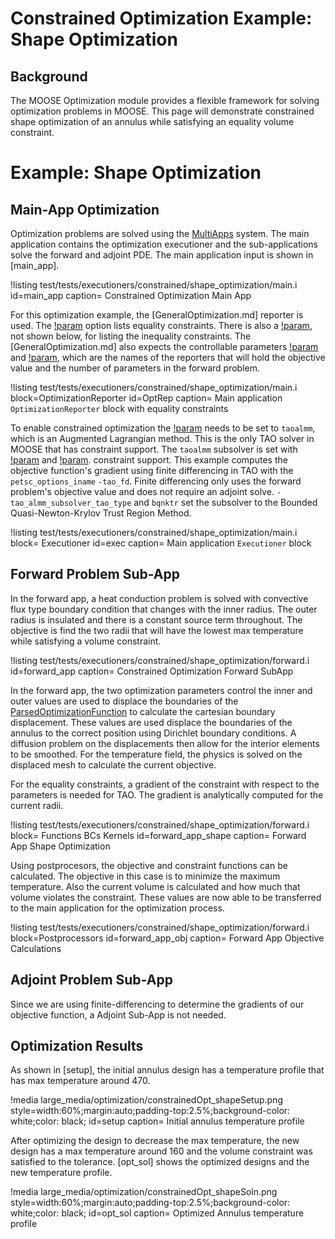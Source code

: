 # Constrained Optimization Example: Shape Optimization

## Background

The MOOSE Optimization module provides a flexible framework for solving
optimization problems in MOOSE. This page will demonstrate constrained shape
optimization of an annulus while satisfying an equality volume constraint.

# Example: Shape Optimization

## Main-App Optimization

Optimization problems are solved using the [MultiApps](MultiApps/index.md)
system.  The main application contains the optimization executioner and the
sub-applications solve the forward and adjoint PDE.   The main application input
is shown in [main_app].

!listing test/tests/executioners/constrained/shape_optimization/main.i
         id=main_app
         caption= Constrained Optimization Main App

For this optimization example, the [GeneralOptimization.md] reporter is used. The
[!param](/OptimizationReporter/OptimizationReporter/equality_names) option lists
equality constraints. There is also a
[!param](/OptimizationReporter/OptimizationReporter/inequality_names), not shown
below, for listing the inequality constraints. The
[GeneralOptimization.md] also expects
the controllable parameters
[!param](/OptimizationReporter/GeneralOptimization/objective_name) and
[!param](/OptimizationReporter/GeneralOptimization/num_values_name), which
are the names of the reporters that will hold the objective value and the number
of parameters in the forward problem.


!listing test/tests/executioners/constrained/shape_optimization/main.i
         block=OptimizationReporter
         id=OptRep
         caption= Main application `OptimizationReporter` block with equality
         constraints

To enable constrained optimization the
[!param](/Executioner/Optimize/tao_solver) needs to be set to `taoalmm`, which
is an Augmented Lagrangian method. This is the only TAO solver in MOOSE that has
constraint support. The `taoalmm` subsolver is set with [!param](/Executioner/Optimize/petsc_options_iname) and
[!param](/Executioner/Optimize/petsc_options_value).
constraint support. This example computes the objective function's gradient using finite differencing in TAO with the `petsc_options_iname` `-tao_fd`.  Finite differencing only uses the forward problem's objective value and does not require an adjoint solve.
`-tao_almm_subsolver_tao_type` and  `bqnktr` set the subsolver to the Bounded Quasi-Newton-Krylov
Trust Region Method.

!listing test/tests/executioners/constrained/shape_optimization/main.i
        block= Executioner
        id=exec
        caption= Main application `Executioner` block

## Forward Problem Sub-App

In the forward app, a heat conduction problem is solved with convective flux
type boundary condition that changes with the inner radius. The outer radius is
insulated and there is a constant source term throughout. The objective is
find the two radii that will have the lowest max temperature while satisfying a
volume constraint.

!listing test/tests/executioners/constrained/shape_optimization/forward.i
         id=forward_app
         caption= Constrained Optimization Forward SubApp

In the forward app, the two optimization parameters control the inner and outer
values are used to displace the boundaries of the
[ParsedOptimizationFunction](/Functions/ParsedOptimizationFunction) to calculate
the cartesian boundary displacement. These
values are used displace the boundaries of the
annulus to the correct position using Dirichlet boundary conditions. A diffusion
problem on the displacements then allow for the interior elements to be
smoothed. For the temperature field, the physics is solved on the displaced mesh
to calculate the current objective.

For the equality constraints, a gradient of the constraint with respect to the
parameters is needed for TAO. The gradient is analytically computed for the
current radii.

!listing test/tests/executioners/constrained/shape_optimization/forward.i
         block= Functions BCs Kernels
         id=forward_app_shape
         caption= Forward App Shape Optimization

Using postprocesors, the objective and constraint functions can be calculated.
The objective in this case is to minimize the maximum temperature. Also the
current volume is calculated and how much that volume violates the constraint.
These values are now able to be transferred to the main application for the
optimization process.


!listing test/tests/executioners/constrained/shape_optimization/forward.i
         block=Postprocessors
         id=forward_app_obj
         caption= Forward App Objective Calculations

## Adjoint Problem Sub-App

Since we are using finite-differencing to determine the gradients of our
objective function, a Adjoint Sub-App is not needed.

## Optimization Results

As shown in [setup], the initial annulus design has a temperature profile that
has max temperature around 470.

!media large_media/optimization/constrainedOpt_shapeSetup.png
        style=width:60%;margin:auto;padding-top:2.5%;background-color: white;color: black;
        id=setup
        caption= Initial annulus temperature profile

After optimizing the design to decrease the max
temperature, the new design has a max temperature around 160 and the volume
constraint was satisfied to the tolerance. [opt_sol] shows the optimized designs
and the new temperature profile.

!media large_media/optimization/constrainedOpt_shapeSoln.png
        style=width:60%;margin:auto;padding-top:2.5%;background-color: white;color: black;
        id=opt_sol
        caption= Optimized Annulus temperature profile

